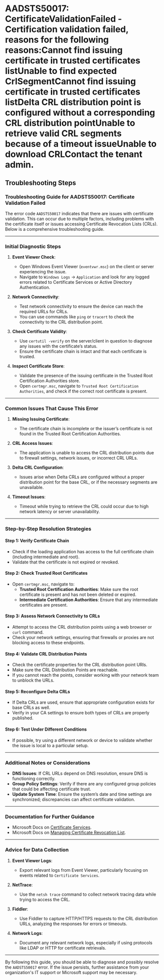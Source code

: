 # AADSTS50017: CertificateValidationFailed - Certification validation failed, reasons for the following reasons:Cannot find issuing certificate in trusted certificates listUnable to find expected CrlSegmentCannot find issuing certificate in trusted certificates listDelta CRL distribution point is configured without a corresponding CRL distribution pointUnable to retrieve valid CRL segments because of a timeout issueUnable to download CRLContact the tenant admin.


## Troubleshooting Steps
### Troubleshooting Guide for AADSTS50017: Certificate Validation Failed

The error code `AADSTS50017` indicates that there are issues with certificate validation. This can occur due to multiple factors, including problems with the certificate itself or issues accessing Certificate Revocation Lists (CRLs). Below is a comprehensive troubleshooting guide.

---

### Initial Diagnostic Steps

1. **Event Viewer Check**:
   - Open Windows Event Viewer (`eventvwr.msc`) on the client or server experiencing the issue.
   - Navigate to `Windows Logs` -> `Application` and look for any logged errors related to Certificate Services or Active Directory Authentication.

2. **Network Connectivity**:
   - Test network connectivity to ensure the device can reach the required URLs for CRLs.
   - You can use commands like `ping` or `tracert` to check the connectivity to the CRL distribution point.

3. **Check Certificate Validity**:
   - Use `certutil -verify` on the server/client in question to diagnose any issues with the certificate’s status.
   - Ensure the certificate chain is intact and that each certificate is trusted.

4. **Inspect Certificate Store**:
   - Validate the presence of the issuing certificate in the Trusted Root Certification Authorities store.
   - Open `certmgr.msc`, navigate to `Trusted Root Certification Authorities`, and check if the correct root certificate is present.

---

### Common Issues That Cause This Error

1. **Missing Issuing Certificate**:
   - The certificate chain is incomplete or the issuer’s certificate is not found in the Trusted Root Certification Authorities.

2. **CRL Access Issues**:
   - The application is unable to access the CRL distribution points due to firewall settings, network issues, or incorrect CRL URLs.

3. **Delta CRL Configuration**:
   - Issues arise when Delta CRLs are configured without a proper distribution point for the base CRL, or if the necessary segments are unavailable.

4. **Timeout Issues**:
   - Timeout while trying to retrieve the CRL could occur due to high network latency or server unavailability.

---

### Step-by-Step Resolution Strategies

#### Step 1: Verify Certificate Chain

- Check if the loading application has access to the full certificate chain (including intermediate and root).
- Validate that the certificate is not expired or revoked.

#### Step 2: Check Trusted Root Certificates

- Open `certmgr.msc`, navigate to:
  - **Trusted Root Certification Authorities**: Make sure the root certificate is present and has not been deleted or expired.
  - **Intermediate Certification Authorities**: Ensure that any intermediate certificates are present.

#### Step 3: Assess Network Connectivity to CRLs

- Attempt to access the CRL distribution points using a web browser or `curl` command.
- Check your network settings, ensuring that firewalls or proxies are not blocking access to these endpoints.

#### Step 4: Validate CRL Distribution Points

- Check the certificate properties for the CRL distribution point URIs.
- Make sure the CRL Distribution Points are reachable.
- If you cannot reach the points, consider working with your network team to unblock the URLs.

#### Step 5: Reconfigure Delta CRLs

- If Delta CRLs are used, ensure that appropriate configuration exists for base CRLs as well.
- Verify in your CA settings to ensure both types of CRLs are properly published.

#### Step 6: Test Under Different Conditions

- If possible, try using a different network or device to validate whether the issue is local to a particular setup.
  
---

### Additional Notes or Considerations

- **DNS Issues**: If CRL URLs depend on DNS resolution, ensure DNS is functioning correctly.
- **Group Policy Settings**: Verify if there are any configured group policies that could be affecting certificate trust.
- **Update System Time**: Ensure the system’s date and time settings are synchronized; discrepancies can affect certificate validation.

---

### Documentation for Further Guidance

- Microsoft Docs on [Certificate Services](https://docs.microsoft.com/en-us/windows-server/identity/ad-certificate-services).
- Microsoft Docs on [Managing Certificate Revocation List](https://docs.microsoft.com/en-us/windows-server/identity/ad-certificate-services/manage/manage-crl).

---

### Advice for Data Collection

1. **Event Viewer Logs**:
   - Export relevant logs from Event Viewer, particularly focusing on events related to `Certificate Services`.

2. **NetTrace**:
   - Use the `netsh trace` command to collect network tracing data while trying to access the CRL.

3. **Fiddler**:
   - Use Fiddler to capture HTTP/HTTPS requests to the CRL distribution URLs, analyzing the responses for errors or timeouts.

4. **Network Logs**:
   - Document any relevant network logs, especially if using protocols like LDAP or HTTP for certificate retrievals.

---

By following this guide, you should be able to diagnose and possibly resolve the `AADSTS50017` error. If the issue persists, further assistance from your organization's IT support or Microsoft support may be necessary.